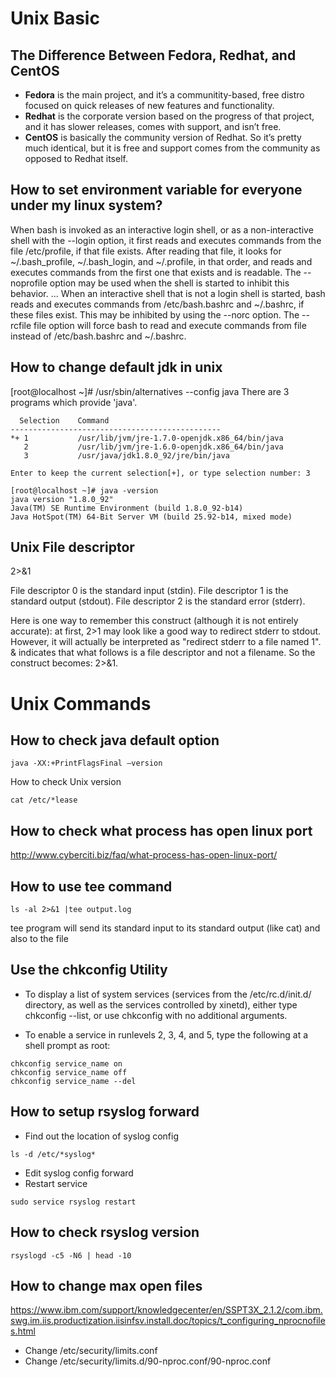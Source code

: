 # Unix Basic
## The Difference Between Fedora, Redhat, and CentOS
* **Fedora** is the main project, and it’s a communitity-based, free distro focused on quick releases of new features and functionality.
* **Redhat** is the corporate version based on the progress of that project, and it has slower releases, comes with support, and isn’t free.
* **CentOS** is basically the community version of Redhat. So it’s pretty much identical, but it is free and support comes from the community as opposed to Redhat itself.
## How to set environment variable for everyone under my linux system?
When bash is invoked as an interactive login shell, or as a non-interactive shell with the --login option, it first reads and executes commands from the file /etc/profile, if that file exists. After reading that file, it looks for ~/.bash_profile, ~/.bash_login, and ~/.profile, in that order, and reads and executes commands from the first one that exists and is readable. The --noprofile option may be used when the shell is started to inhibit this behavior.
...
When an interactive shell that is not a login shell is started, bash reads and executes commands from /etc/bash.bashrc and ~/.bashrc, if these files exist. This may be inhibited by using the --norc option. The --rcfile file option will force bash to read and execute commands from file instead of /etc/bash.bashrc and ~/.bashrc.

## How to change default jdk in unix
[root@localhost ~]# /usr/sbin/alternatives  --config java
There are 3 programs which provide 'java'.

```
  Selection    Command
-----------------------------------------------
*+ 1           /usr/lib/jvm/jre-1.7.0-openjdk.x86_64/bin/java
   2           /usr/lib/jvm/jre-1.6.0-openjdk.x86_64/bin/java
   3           /usr/java/jdk1.8.0_92/jre/bin/java
  
Enter to keep the current selection[+], or type selection number: 3
```

```
[root@localhost ~]# java -version
java version "1.8.0_92"
Java(TM) SE Runtime Environment (build 1.8.0_92-b14)
Java HotSpot(TM) 64-Bit Server VM (build 25.92-b14, mixed mode)
```

## Unix File descriptor
2>&1
 
File descriptor 0 is the standard input (stdin).
File descriptor 1 is the standard output (stdout).
File descriptor 2 is the standard error (stderr).
 
 
Here is one way to remember this construct (although it is not entirely accurate): at first, 2>1 may look like a good way to redirect stderr to stdout. However, it will actually be interpreted as "redirect stderr to a file named 1". & indicates that what follows is a file descriptor and not a filename. So the construct becomes: 2>&1.

# Unix Commands
## How to check java default option
```
java -XX:+PrintFlagsFinal –version
```
How to check Unix version
```
cat /etc/*lease
```

## How to check what process has open linux port
http://www.cyberciti.biz/faq/what-process-has-open-linux-port/

## How to use tee command
```
ls -al 2>&1 |tee output.log
```
tee program will send its standard input to its standard output (like cat) and also to the file

## Use the chkconfig Utility
*	To display a list of system services (services from the /etc/rc.d/init.d/ directory, as well as the services controlled by xinetd), either type chkconfig --list, or use chkconfig with no additional arguments.
  
*	To enable a service in runlevels 2, 3, 4, and 5, type the following at a shell prompt as root:
```
chkconfig service_name on
chkconfig service_name off
chkconfig service_name --del
```

## How to setup rsyslog forward
*	Find out the location of syslog config
```
ls -d /etc/*syslog* 
```

*	Edit syslog config forward
* Restart service
```
sudo service rsyslog restart
```

## How to check rsyslog version
```
rsyslogd -c5 -N6 | head -10
```

## How to change max open files
https://www.ibm.com/support/knowledgecenter/en/SSPT3X_2.1.2/com.ibm.swg.im.iis.productization.iisinfsv.install.doc/topics/t_configuring_nprocnofiles.html
*	Change /etc/security/limits.conf
*	Change /etc/security/limits.d/90-nproc.conf/90-nproc.conf 
